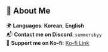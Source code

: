 ## 🌱 About Me  

🌍 **Languages**: **Korean**, **English**  
📬 **Contact me on Discord**: `summersbyy`  
💖 **Support me on Ko-fi**: [Ko-fi Link](https://ko-fi.com/summersby)

<!--
**somb1/somb1** is a ✨ _special_ ✨ repository because its `README.md` (this file) appears on your GitHub profile.

Here are some ideas to get you started:

- 🔭 I’m currently working on ...
- 🌱 I’m currently learning ...
- 👯 I’m looking to collaborate on ...
- 🤔 I’m looking for help with ...
- 💬 Ask me about ...
- 📫 How to reach me: ...
- 😄 Pronouns: ...
- ⚡ Fun fact: ...
-->
